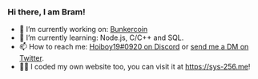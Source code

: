 ### Hi there, I am Bram!

- 🔭 I’m currently working on: [Bunkercoin](//github.com/bunkercoin/bunkercoin)
- 🌱 I’m currently learning: Node.js, C/C++ and SQL.
- 📫 How to reach me: [Hoiboy19#0920 on Discord](//discord.com/users/832540286923177994/) or [send me a DM on Twitter](//twitter.com/sys256wastaken).
- 👨‍💻 I coded my own website too, you can visit it at https://sys-256.me!
